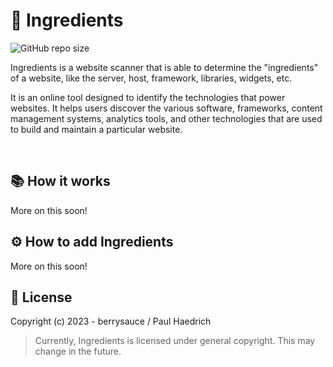 # 🧪 Ingredients

![GitHub repo size](https://img.shields.io/github/repo-size/berrysauce/ingredients)

Ingredients is a website scanner that is able to determine the "ingredients" of a website, like the server, host, framework, libraries, widgets, etc.

It is an online tool designed to identify the technologies that power websites. It helps users discover the various software, frameworks, content management systems, analytics tools, and other technologies that are used to build and maintain a particular website.


<br>


## 📚 How it works

More on this soon!


## ⚙️ How to add Ingredients

More on this soon!


## 📄 License

Copyright (c) 2023 - berrysauce / Paul Haedrich

> Currently, Ingredients is licensed under general copyright. This may change in the future.